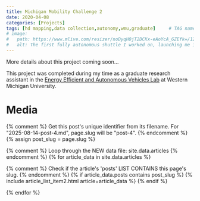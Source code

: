 ```yaml
---
title: Michigan Mobility Challenge 2
date: 2020-04-08
categories: [Projects]
tags: [hd mapping,data collection,autonomy,wmu,graduate]     # TAG names should always be lowercase
# image:
#   path: https://www.mlive.com/resizer/noDyqH0jT2DCKx-eAoYcA_GZEfk=/1280x0/smart/arc-anglerfish-arc2-prod-advancelocal.s3.amazonaws.com/public/YQ7FPT657BCL5A7C6Y4GCJG2RE.jpg
#   alt: The first fully autonomous shuttle I worked on, launching me into the automated vehicle research space.
---
```


More details about this project coming soon...

This project was completed during my time as a graduate research assistant in the [Energy Efficient and Autonomous Vehicles Lab](https://wmich.edu/autonomous-vehicles) at Western Michigan University.

# Media

{% comment %}
Get this post's unique identifier from its filename.
For "2025-08-14-post-4.md", page.slug will be "post-4".
{% endcomment %}
{% assign post_slug = page.slug %}

{% comment %}
Loop through the NEW data file: site.data.articles
{% endcomment %}
{% for article_data in site.data.articles %}

{% comment %}
    Check if the article's 'posts' LIST CONTAINS this page's slug.
{% endcomment %}
{% if article_data.posts contains post_slug %}
{% include article_list_item2.html article=article_data %}
{% endif %}

{% endfor %}